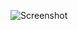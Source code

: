 ![Screenshot](https://drive.google.com/file/d/1Qau4PBLF6-ZE9okZlISBFZxdFM989pBp/view?usp=drive_link)
